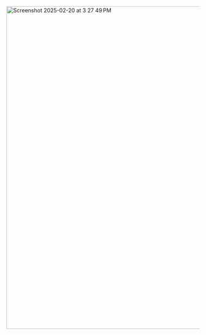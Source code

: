 

<img width="843" alt="Screenshot 2025-02-20 at 3 27 49 PM" src="https://github.com/user-attachments/assets/e21e9134-a2a3-4c6a-bd21-b117a545b642" />
